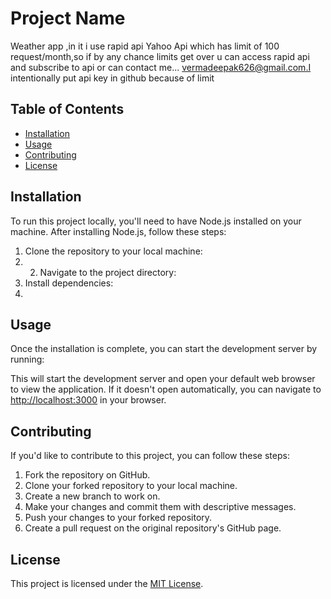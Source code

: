 # Project Name

Weather app ,in it i use rapid api Yahoo Api which has limit of 100 request/month,so if by any chance limits get over u can access rapid api and subscribe to api or can contact me...
vermadeepak626@gmail.com.I intentionally put api key in github because of limit 
## Table of Contents

- [Installation](#installation)
- [Usage](#usage)
- [Contributing](#contributing)
- [License](#license)

## Installation

To run this project locally, you'll need to have Node.js installed on your machine. After installing Node.js, follow these steps:

1. Clone the repository to your local machine:
2. 2. Navigate to the project directory:
3. Install dependencies:
4. 
## Usage

Once the installation is complete, you can start the development server by running:


This will start the development server and open your default web browser to view the application. If it doesn't open automatically, you can navigate to [http://localhost:3000](http://localhost:3000) in your browser.

## Contributing

If you'd like to contribute to this project, you can follow these steps:

1. Fork the repository on GitHub.
2. Clone your forked repository to your local machine.
3. Create a new branch to work on.
4. Make your changes and commit them with descriptive messages.
5. Push your changes to your forked repository.
6. Create a pull request on the original repository's GitHub page.

## License

This project is licensed under the [MIT License](LICENSE).
